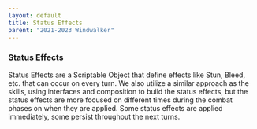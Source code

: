 ```yaml
---
layout: default
title: Status Effects
parent: "2021-2023 Windwalker"
---
```

### Status Effects

Status Effects are a Scriptable Object that define effects like Stun, Bleed, etc. that can occur on every turn. We also utilize a similar approach as the skills, using interfaces and composition to build the status effects, but the status effects are more focused on different times during the combat phases on when they are applied. Some status effects are applied immediately, some persist throughout the next turns.